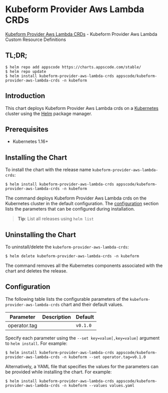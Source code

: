 # Kubeform Provider Aws Lambda CRDs

[Kubeform Provider Aws Lambda CRDs](https://github.com/kubeform) - Kubeform Provider Aws Lambda Custom Resource Definitions

## TL;DR;

```console
$ helm repo add appscode https://charts.appscode.com/stable/
$ helm repo update
$ helm install kubeform-provider-aws-lambda-crds appscode/kubeform-provider-aws-lambda-crds -n kubeform
```

## Introduction

This chart deploys Kubeform Provider Aws Lambda crds on a [Kubernetes](http://kubernetes.io) cluster using the [Helm](https://helm.sh) package manager.

## Prerequisites

- Kubernetes 1.16+

## Installing the Chart

To install the chart with the release name `kubeform-provider-aws-lambda-crds`:

```console
$ helm install kubeform-provider-aws-lambda-crds appscode/kubeform-provider-aws-lambda-crds -n kubeform
```

The command deploys Kubeform Provider Aws Lambda crds on the Kubernetes cluster in the default configuration. The [configuration](#configuration) section lists the parameters that can be configured during installation.

> **Tip**: List all releases using `helm list`

## Uninstalling the Chart

To uninstall/delete the `kubeform-provider-aws-lambda-crds`:

```console
$ helm delete kubeform-provider-aws-lambda-crds -n kubeform
```

The command removes all the Kubernetes components associated with the chart and deletes the release.

## Configuration

The following table lists the configurable parameters of the `kubeform-provider-aws-lambda-crds` chart and their default values.

|  Parameter   | Description | Default  |
|--------------|-------------|----------|
| operator.tag |             | `v0.1.0` |


Specify each parameter using the `--set key=value[,key=value]` argument to `helm install`. For example:

```console
$ helm install kubeform-provider-aws-lambda-crds appscode/kubeform-provider-aws-lambda-crds -n kubeform --set operator.tag=v0.1.0
```

Alternatively, a YAML file that specifies the values for the parameters can be provided while
installing the chart. For example:

```console
$ helm install kubeform-provider-aws-lambda-crds appscode/kubeform-provider-aws-lambda-crds -n kubeform --values values.yaml
```
